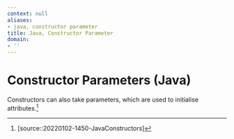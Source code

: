 ```yaml
---
context: null
aliases:
- java, constructor parameter
title: Java, Constructor Parameter
domain:
- ''
---
```


# Constructor Parameters (Java)

Constructors can also take parameters, which are used to initialise attributes.[^1]

[^1]: [source::20220102-1450-JavaConstructors]
